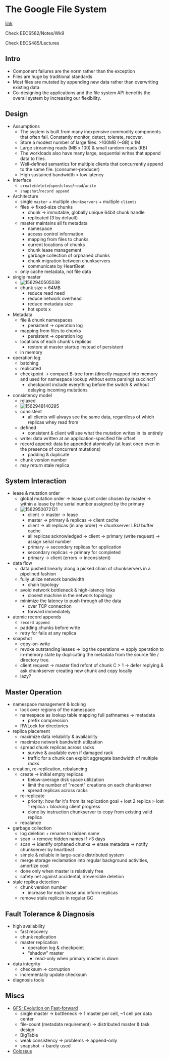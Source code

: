 # The Google File System

[link](https://static.googleusercontent.com/media/research.google.com/zh-CN//archive/gfs-sosp2003.pdf)

Check EECS582/Notes/Wk9

Check EECS485/Lectures



## Intro

* Component failures are the norm rather than the exception
* Files are huge by traditional standards
* Most files are mutated by appending new data rather than overwriting existing data
* Co-designing the applications and the file system API benefits the overall system by increasing our flexibility.



## Design

* Assumptions
  * The system is built from many inexpensive commodity components that often fail. Constantly monitor, detect, tolerate, recover.
  * Store a modest number of large files. >100MB (~GB) x 1M
  * Large streaming reads (MB x 100) & small random reads (KB)
  * The workloads also have many large, sequential writes that append data to files.
  * Well-defined semantics for multiple clients that concurrently append to the same file. (consumer-producer)
  * High sustained bandwidth > low latency
* Interface
  * `create`/`delete`/`open`/`close`/`read`/`write`
  * `snapshot`/`record append`
* Architecture
  * single `master` + multiple `chunkservers` + multiple `clients`
  * files -> fixed-size chunks
    * chunk -> immutable, globally unique 64bit chunk handle
    * replicated (3 by default)
  * master maintains all fs metadata
    * namespace
    * access control information
    * mapping from files to chunks
    * current locations of chunks
    * chunk lease management
    * garbage collection of orphaned chunks
    * chunk migration between chunkservers
    * communicate by HeartBeat
  * only cache metadata, not file data
* single master
  * ![1562940505038](D:\OneDrive\Pictures\Typora\1562940505038.png)
  * chunk size = 64MB
    * reduce read need
    * reduce network overhead
    * reduce metadata size
    * hot spots x
* Metadata
  * file & chunk namespaces
    * persistent -> operation log
  * mapping from files to chunks
    * persistent -> operation log
  * locations of each chunk's replicas
    * restore at master startup instead of persistent
  * in memory
* operation log
  * batching
  * replicated
  * checkpoint -> compact B-tree form (directly mapped into memory and used for namespace lookup without extra parsing) succinct?
    * checkpoint include everything before the switch & without delaying incoming mutations
* consistency model
  * relaxed
  * ![1562948140295](D:\OneDrive\Pictures\Typora\1562948140295.png)
  * consistent
    * all clients will always see the same data, regardless of which replicas whey read from
  * defined
    * consistent & client will see what the mutation writes in its entirely
  * write: data written at an application-specified file offset
  * record append: data be appended atomically (at least once even in the presence of concurrent mutations)
    * padding & duplicate
  * chunk version number
  * may return stale replica



## System Interaction

* lease & mutation order
  * global mutation order -> lease grant order chosen by master -> within a lease by the serial number assigned by the primary
  * ![1562950072121](D:\OneDrive\Pictures\Typora\1562950072121.png)
    * client -> master -> lease
    * master -> primary & replicas -> client cache
    * client -> all replicas (in any order) -> chunkserver LRU buffer cache
    * all replicas acknowledged -> client -> primary (write request) -> assign serial number
    * primary -> secondary replicas for application
    * secondary replicas -> primary for completed
    * primary -> client (errors -> inconsistent)
* data flow
  * data pushed linearly along a picked chain of chunkservers in a pipelined fashion
  * fully utilize network bandwidth
    * chain topology
  * avoid network bottleneck & high-latency links
    * closest machine in the network topology
  * minimize the latency to push through all the data
    * over TCP connection
    * forward immediately
* atomic record appends
  * `record append`
  * padding chunks before write
  * retry for fails at any replica
* snapshot
  * copy-on-write
  * revoke outstanding leases -> log the operations -> apply operation to in-memory state by duplicating the metadata from the source file / directory tree.
  * client request -> master find refcnt of chunk C > 1 -> defer replying & ask chunkserver creating new chunk and copy locally
  * lazy?



## Master Operation

* namespace management & locking
  * lock over regions of the namespace
  * namespace as lookup table mapping full pathnames -> metadata
    * prefix compression
  * RWLock for directories
* replica placement
  * maximize data reliability & availability
  * maximize network bandwidth utilization
  * spread chunk replicas across racks
    * survive & available even if damaged rack
    * traffic for a chunk can exploit aggregate bandwidth of multiple racks
* creation, re-replication, rebalancing
  * create -> initial empty replicas
    * below-average disk space utilization
    * limit the number of "recent" creations on each chunkserver
    * spread replicas across racks
  * re-replicate
    * priority: how far it's from its replication goal + lost 2 replica > lost 1 replica + blocking client progress
    * clone by instruction chunkserver to copy from existing valid replica
  * rebalance
* garbage collection
  * log deletion + rename to hidden name
  * scan -> remove hidden names if >3 days
  * scan -> identify orphaned chunks -> erase metadata -> notify chunkserver by heartbeat
  * simple & reliable in large-scale distributed system
  * merge storage reclamation into regular background activities, amortize cost
  * done only when master is relatively free
  * safety net against accidental, irreversible deletion
* stale replica detection
  * chunk version number
    * increase for each lease and inform replicas
  * remove stale replicas in regular GC



## Fault Tolerance & Diagnosis

* high availability
  * fast recovery
  * chunk replication
  * master replication
    * operation log & checkpoint
    * "shadow" master
      * read-only when primary master is down
* data integrity
  * checksum -> corruption
  * incrementally update checksum
* diagnosis tools





## Miscs

* [GFS: Evolution on Fast-forward](http://web.eecs.umich.edu/~mosharaf/Readings/GFS-ACMQueue-2012.pdf)
  * single master -> bottleneck -> 1 master per cell, ~1 cell per data center
  * file-count (metadata requirement) -> distributed master & task design
  * BigTable
  * weak consistency -> problems -> append-only
  * snapshot -> barely used
* [Colossus](https://cloud.google.com/files/storage_architecture_and_challenges.pdf)